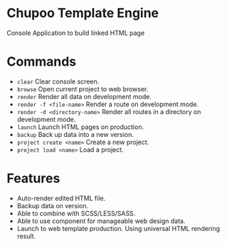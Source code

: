 # Chupoo Template Engine
Console Application to build linked HTML page

# Commands
- `clear`
  Clear console screen.
- `browse`
  Open current project to web browser.
- `render`
  Render all data on development mode.
- `render -f <file-name>`
  Render a route on development mode.
- `render -d <directory-name>`
  Render all routes in a directory on development mode.
- `launch`
  Launch HTML pages on production.
- `backup`
  Back up data into a new version.
- `project create <name>`
  Create a new project.
- `project load <name>`
  Load a project.

# Features
- Auto-render edited HTML file.
- Backup data on version.
- Able to combine with SCSS/LESS/SASS.
- Able to use component for manageable web design data.
- Launch to web template production. Using universal HTML rendering result.
